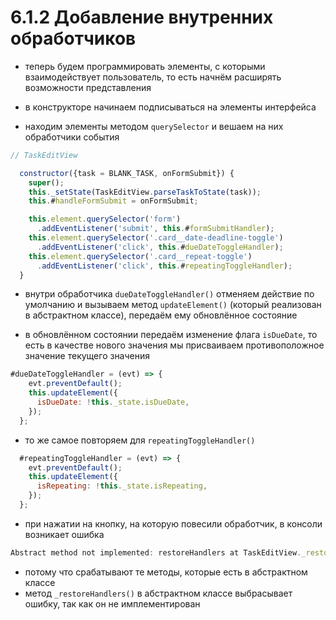 # 6.1.2 Добавление внутренних обработчиков

- теперь будем программировать элементы, с которыми взаимодействует пользователь, то есть начнём расширять возможности представления

- в конструкторе начинаем подписываться на элементы интерфейса

- находим элементы методом `querySelector` и вешаем на них обработчики события

```js
// TaskEditView

  constructor({task = BLANK_TASK, onFormSubmit}) {
    super();
    this._setState(TaskEditView.parseTaskToState(task));
    this.#handleFormSubmit = onFormSubmit;

    this.element.querySelector('form')
      .addEventListener('submit', this.#formSubmitHandler);
    this.element.querySelector('.card__date-deadline-toggle')
      .addEventListener('click', this.#dueDateToggleHandler);
    this.element.querySelector('.card__repeat-toggle')
      .addEventListener('click', this.#repeatingToggleHandler);
  }
```

- внутри обработчика `dueDateToggleHandler()` отменяем действие по умолчанию и вызываем метод `updateElement()` (который реализован в абстрактном классе), передаём ему обновлённое состояние

- в обновлённом состоянии передаём изменение флага `isDueDate`, то есть в качестве нового значения мы присваиваем противоположное значение текущего значения

```js
#dueDateToggleHandler = (evt) => {
    evt.preventDefault();
    this.updateElement({
      isDueDate: !this._state.isDueDate,
    });
  };
```

- то же самое повторяем для `repeatingToggleHandler()`

```js
  #repeatingToggleHandler = (evt) => {
    evt.preventDefault();
    this.updateElement({
      isRepeating: !this._state.isRepeating,
    });
  };
```

- при нажатии на кнопку, на которую повесили обработчик, в консоли возникает ошибка

``` js error
Abstract method not implemented: restoreHandlers at TaskEditView._restoreHandlers
```

- потому что срабатывают те методы, которые есть в абстрактном классе
- метод `_restoreHandlers()` в абстрактном классе выбрасывает ошибку, так как он не имплементирован

